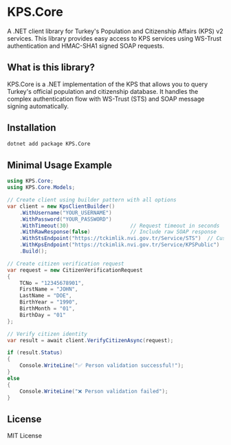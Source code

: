 # KPS.Core

A .NET client library for Turkey's Population and Citizenship Affairs (KPS) v2 services. This library provides easy access to KPS services using WS-Trust authentication and HMAC-SHA1 signed SOAP requests.

## What is this library?

KPS.Core is a .NET implementation of the KPS that allows you to query Turkey's official population and citizenship database. It handles the complex authentication flow with WS-Trust (STS) and SOAP message signing automatically.

## Installation

```bash
dotnet add package KPS.Core
```

## Minimal Usage Example

```csharp
using KPS.Core;
using KPS.Core.Models;

// Create client using builder pattern with all options
var client = new KpsClientBuilder()
    .WithUsername("YOUR_USERNAME")
    .WithPassword("YOUR_PASSWORD")
    .WithTimeout(30)                    // Request timeout in seconds
    .WithRawResponse(false)             // Include raw SOAP response
    .WithStsEndpoint("https://tckimlik.nvi.gov.tr/Service/STS")  // Custom STS endpoint
    .WithKpsEndpoint("https://tckimlik.nvi.gov.tr/Service/KPSPublic")  // Custom KPS endpoint
    .Build();

// Create citizen verification request
var request = new CitizenVerificationRequest
{
    TCNo = "12345678901",
    FirstName = "JOHN",
    LastName = "DOE",
    BirthYear = "1990",
    BirthMonth = "01",
    BirthDay = "01"
};

// Verify citizen identity
var result = await client.VerifyCitizenAsync(request);

if (result.Status)
{
    Console.WriteLine("✅ Person validation successful!");
}
else
{
    Console.WriteLine("❌ Person validation failed");
}
```

## License

MIT License